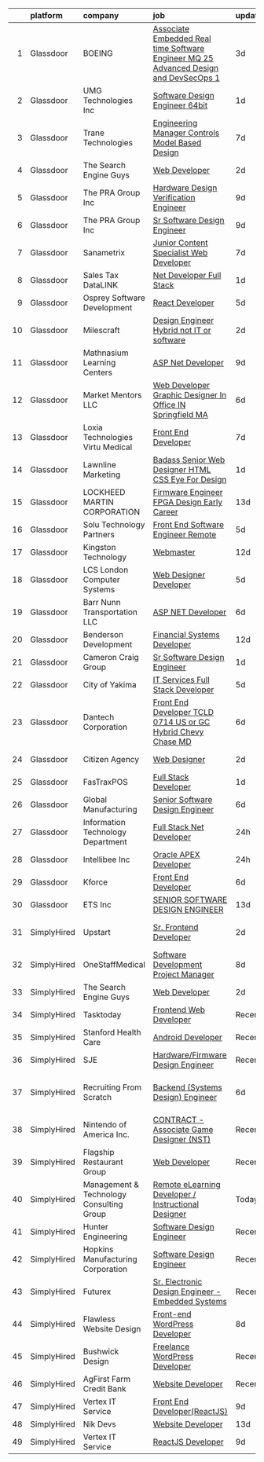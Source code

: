 

|    | platform    | company                                  | job                                                                                                                                                                                                                                                                                                                                                                                                                                                                                                                                                                                                                                                                                                                                                                                                                                                                                                                                                                                                                                                                                                                                                                                                                                                                                                                                                                                                                                                                                                                                                                                                                                      | update_time   | location                        |
|---:|:------------|:-----------------------------------------|:-----------------------------------------------------------------------------------------------------------------------------------------------------------------------------------------------------------------------------------------------------------------------------------------------------------------------------------------------------------------------------------------------------------------------------------------------------------------------------------------------------------------------------------------------------------------------------------------------------------------------------------------------------------------------------------------------------------------------------------------------------------------------------------------------------------------------------------------------------------------------------------------------------------------------------------------------------------------------------------------------------------------------------------------------------------------------------------------------------------------------------------------------------------------------------------------------------------------------------------------------------------------------------------------------------------------------------------------------------------------------------------------------------------------------------------------------------------------------------------------------------------------------------------------------------------------------------------------------------------------------------------------|:--------------|:--------------------------------|
|  1 | Glassdoor   | BOEING                                   | [Associate Embedded Real time Software Engineer   MQ 25 Advanced Design and DevSecOps 1](https://www.glassdoor.com/partner/jobListing.htm?pos=118&ao=1110586&s=58&guid=000001831bf3b56abe5b866ac46e70b4&src=GD_JOB_AD&t=SR&vt=w&cs=1_8dbbfb61&cb=1662621300495&jobListingId=1008117326185&cpc=CCC092465BAD6A93&jrtk=3-0-1gcdv7dcqkuhm801-1gcdv7ddbg2fb800-fdc578d97eeeac48--6NYlbfkN0BddK4H-tsabPiX3BvkwhvbvP4OkLNzlRX6egXJy9Hb11ERhvpR4KXHN3-YJ1CHJCLoDqKwL-_plSs-WRiGT3u1-Dow25QogTzUIPHJOK0ZC3uXg9y5uKFTXL1lruSP7RayDHCF236ENJBokRJR6IMMH9MwMIu9LCmGzOm0fUAIqCZlVoxEHVAdmuF_Q49eThMAV5adg-f42M_FD-uY5y5YFWDRvM_jpb_soKL8tkhw-Lmw7OO1hokmXUmL-PV8fQwTQTrQ0nddonPf5QDIu3NVm4itxEjw5RlSNlBLHhzU53ANHlHFUFMSgdxKEyxE2FI5Y6mAxIoJ9r_lF_83UUyocYjf97TXqoS-w2NdIkQK2Sp6lZbudu994zDigFw5AquNtCu_dJTkSSUXB1xxN7JLgM6G0meyiuSLx-IH3lqc1b0Qnql3Fr52aTK6RJd3jX0%3D)                                                                                                                                                                                                                                                                                                                                                                                                                                                                                                                                                                                                                                                                                                                                                                               | 3d            | Hazelwood, MO                   |
|  2 | Glassdoor   | UMG Technologies  Inc                    | [Software Design Engineer 64bit](https://www.glassdoor.com/partner/jobListing.htm?pos=107&ao=1110586&s=58&guid=000001831bf3b56abe5b866ac46e70b4&src=GD_JOB_AD&t=SR&vt=w&ea=1&cs=1_71ebf466&cb=1662621300493&jobListingId=1008120966652&cpc=3B453408E5782294&jrtk=3-0-1gcdv7dcqkuhm801-1gcdv7ddbg2fb800-a8ed8dc342bcd852--6NYlbfkN0BKgzQyzTF1Q9mOsR1amaS-juVGLjHt5Cdom-gEF9y-xf5pWHmxrPs5fxS73xL1UjhtPkMVaCSboJaUS4Xs7oGzI_MkOW-cLWVRJXHFqvIud654UWMZRaFcBQk7RO9twmF5UZIxEhSLpLLHAiDzXNqUljmb9JpXGT67Pa-dQNHYJG5NawkGsBxF18PNbdDodI7AWnEo5WRvHpkPin5WqCW60esK1AME7ZRhdLuElHMdCjufpZy1uwp1bh_ApPvP4vVmY9PEciF9risKuGbEsg5c3WicJ5xJYYNkh8SXyW1uY7Wuyx4iQroC4EDK5bBgSPyrrrzygsCLtm4vXbq4HnTiOUBip2TT0EiogMLK_Z184U_iwQKqcQ1RAwFk-vMoneyL_GOLng2UO-yNPmnTBviw16qTr1dGWM64bOCbtu_9z2OLQwLjGGk1iI0Nw4jrLHNsPFjWFPmfiuRcFvBQWoTeM3mlfrrO2rcEWI_vxkRVIrkq0Lzrvo9OSo51dOGqWpQ966kzBzuBBw%3D%3D)                                                                                                                                                                                                                                                                                                                                                                                                                                                                                                                                                                                                                                                                                                                                                    | 1d            | Danvers, MA                     |
|  3 | Glassdoor   | Trane Technologies                       | [Engineering Manager  Controls   Model Based Design](https://www.glassdoor.com/partner/jobListing.htm?pos=127&ao=1110586&s=58&guid=000001831bf3b56abe5b866ac46e70b4&src=GD_JOB_AD&t=SR&vt=w&cs=1_15f414a6&cb=1662621300496&jobListingId=1008108549021&cpc=39BF0EDDD7C951CC&jrtk=3-0-1gcdv7dcqkuhm801-1gcdv7ddbg2fb800-fdd05d0902e0affe--6NYlbfkN0Da44vtOp6gikr8DZH0EXuV_TqGL9GOBsYLC_HWBST2HHQE6ZuzaTGDEXu8_Ke6egfMmSv9ec5s-WtKIjt1knLnJZfYMT0RR77BeOh-U0EuUKPQbGLEYQdmVOb2AOxrbC0Ad09CrrjKFq7S6eRwk7VEnhMF-gxwjB0nHr-c0itG7AGBTktJMa8vlm-zuvc6nA4PDhBdBdd_xp0RDl60FYhclOsG7zMVs0hoitwhiv1w9qlLBu-VFhjtMjM0afRtf9hgmP30HWok0yjA1LI4qF0wcJJ6yp0tgxOcSYqqcHI_lP5mAQ5FlPWFT458L71L81oYJCmCBukT405yZuj1cGs_K0hUAPHWBtF0nXoicQD91EFzrG_Q8aHgkxLeUrWpbf03l8P7cvMhC8tlNC1RryQ0H0y1eozZ5Pxd8ofDm_CIThM3NvU6bpC1HdYO7ugeXYxXGkhsR36LRgAn9_FrQ9HRiSTEo4SetHX5oJNWXvtRIwischlvCziSD-0f046XEdtHHfI3ytPTHI_0HcLljNO0m4JXNvmbtzcoAeLEZ3Yc6dB5pVMEHFx-X9pSTHpFdctATpE5ivtuqNU_9_EhywAmrKGxuuGgX6CMG_4ykR7PmXzoj6YDtETMZgIPvSq8B17Oeo5i3MHwQyze7ms3CBTZyJZ06ZUUUKFD4yO9DMb7FUeOZbMkzDEf62ZKHGFCBTHDAIzf-jC2R8WzbdADvyIScKPxbPAYFuFlQvdpf7HY9Az0zmgxrZ-PhRqMw2pex4ADiYJwLAF9qMOG1CNLEtES5DDS2tShJTwJ3kd-nJ2CFPXysfmAPwcFwVDKy77Y6bN6pyLA7bjJ4z0wnQAn5HGqbS7h7LbkotQAm2elBUfat_mAjt2w_1RBfD-3jwCRLxX_0bFNxENNwij91_2oQpe8GmXPQJrA4_fDCGPgiur13Hurjd-dZ2hyzQC58c8PMLegOM-HJadyndXkWqjzMoI-nEYCA6vArD149e940hZb_tQy52fwD-DY2Jq2MIc4x5MnQGJpz_lWBbVwO7rGm-syx6H3z2ePsVL-p7ZniwRBEXPby_bRc5fN0p6FQqF4pdpkQ4YUE1T5ujqh893xYHQ3BxP26OU_32LFsEjAod9kuLBKNugLivuOOol-3D-5tm5zodpbOk_zT4icZFProbn6BGKayMeVobDwBoxjjj9pIM2ER9m2F-8NaVjsTFfJ6iZCZhGoJ2a8pGGQBF67q2P7) | 7d            | Minneapolis, MN                 |
|  4 | Glassdoor   | The Search Engine Guys                   | [Web Developer](https://www.glassdoor.com/partner/jobListing.htm?pos=124&ao=1110586&s=58&guid=000001831bf3b56abe5b866ac46e70b4&src=GD_JOB_AD&t=SR&vt=w&ea=1&cs=1_0f2f88aa&cb=1662621300495&jobListingId=1008117991627&cpc=47CFDC01B3F81FAC&jrtk=3-0-1gcdv7dcqkuhm801-1gcdv7ddbg2fb800-738c466dc88df23a--6NYlbfkN0DIY0_aYgAtcRrWO5VxuEXYUkUcGpvfG4ukXoKsg_Qm1uFHnQcK-Y2pIDRbgJ3JNXbrrAbfC0jUNkHCYs1bx2Iyt8fr-wex-7YZRsZKJqvnLABrErqatoNmMgWHKWNi8GF9C3HvBsXsVjwLAoyPb_d5hWCayhGrZ7rMb7d-cgQMNHQEigudtMRUChkxBj1Xzkgk3dKV3rheGcYDw4AgJLUfYrLEVuAG8qM-AMICefd0JSfuNrb-4NlyY5R-G3T59j5-ZcS9fwMxBVjzIRjxp-c8_H8ynqGjACbPZJUNJcAIR8f3kF7BHwctHXjloxR0hXvvyWlEM-05pu9JDpnAKvcqon_oq7csucciEZGMJk5szbHYU3yTT8JVzbUItaeJWqWq3z7YtXa0c-7M3FdFErhkoVrNpyiDkY-mLiBeZ7U-gJj8-2QuLtV7BuydDabGP0UqteCw09PHOvRuuL0mDx5ntt1T3LTDcpovD5fRuoYUCy-wn0XK989jvd5XItqoCKE%3D)                                                                                                                                                                                                                                                                                                                                                                                                                                                                                                                                                                                                                                                                                                                                                                                   | 2d            | Remote                          |
|  5 | Glassdoor   | The PRA Group  Inc                       | [Hardware Design Verification Engineer](https://www.glassdoor.com/partner/jobListing.htm?pos=115&ao=1110586&s=58&guid=000001831bf3b56abe5b866ac46e70b4&src=GD_JOB_AD&t=SR&vt=w&ea=1&cs=1_9baaf0dd&cb=1662621300494&jobListingId=1008100904015&cpc=3E2BFC0D8D8346C2&jrtk=3-0-1gcdv7dcqkuhm801-1gcdv7ddbg2fb800-8b176f5db915cdf3--6NYlbfkN0BK9GXDcakwdiqmeo8o-2GvkYnmPkq7xevAHdeF_847qpKPL2SRITVHQHTcxmIx5YkvgyJsBrtmTvu9iRXpfqhyAenhqH2UhllhrUzti-LAYvij4_6zfLf_lUx7fZaSvEjjAXo9NeA73DNuaj8w0nMH-EHmqLj_N54gWVN9OwOua1ZDtv0MDvjliMFSfmzEQvpcdne6TXiyWc-0Oa0YhmDxuSoAWrf1DcBz7DMDblbP_pIMAXobZyKdXZtQJSUsoST2yU4Q9BjEE7Rn5nU8XOgvAjhxEDyml2km2AiUMslmc6C7GO3MfbIxO77iaDCb6WUo8BVmKY_ZKYsNbSe-HilHwep3--CQfHHQqL3u5688TsShe97kVsl6WlOqetDdbYUpVn1bTcMZGqP1bT5-t0V8KE-kxGkCVOdNXS6E3sLCxnU4WEw85ultyxE4FyEPfTFOnL1l-jf7aeANrw6lHZhwQWyL1JKuCs-ucR_-0DgMdh_wP2c_h5VO)                                                                                                                                                                                                                                                                                                                                                                                                                                                                                                                                                                                                                                                                                                                                                                         | 9d            | Santa Clara, CA                 |
|  6 | Glassdoor   | The PRA Group  Inc                       | [Sr  Software Design Engineer](https://www.glassdoor.com/partner/jobListing.htm?pos=125&ao=1110586&s=58&guid=000001831bf3b56abe5b866ac46e70b4&src=GD_JOB_AD&t=SR&vt=w&ea=1&cs=1_1cd02e25&cb=1662621300496&jobListingId=1008100904038&cpc=7CEE4C1C86B9E1E4&jrtk=3-0-1gcdv7dcqkuhm801-1gcdv7ddbg2fb800-5c1424d15445348f--6NYlbfkN0BK9GXDcakwdiqmeo8o-2GvkYnmPkq7xevAHdeF_847qpKPL2SRITVHs_nnIZE9C4C1lFPDEZHiEcX60sWsoEuHHWb7_WGDO3SMbELyh99wXn9XCdOpu-nuQoEo4YjU_Gtl6aHqGw-HeR6EF8V3_fnFjgM7gar-qSViI9Mz_zziDP5EuSaUuj2tprGcQ-ERbfkniLkIlD4dROZ9Gh2ARL26wJsGsayhimKMhbBCwtcmdhDVaDWG6pKsyCS85vX6Xm278wYyTjOdpthNVwzv9l0_EoO_C6I9Y1PbHRalspQk0GyGGtYFsEzTx4qbL7iiB3KGDwDeOOzfGtayxOYjDPg9MEev-0R4rWCetsy_wZS0wQnU9Pp6Zj0PILCUvrNVs0zLYmAVuAjVGhj29RdnzTjo44DVrpdraE7HZgmAImRmIMxPEPzWg7RFgUFGYdizsgDG3Sz_RR9xnPqo1pFwYLG4As4eXH7wPx3sBUjrAxOSRT-XSZ3XentC)                                                                                                                                                                                                                                                                                                                                                                                                                                                                                                                                                                                                                                                                                                                                                                                  | 9d            | Novi, MI                        |
|  7 | Glassdoor   | Sanametrix                               | [Junior Content Specialist Web Developer](https://www.glassdoor.com/partner/jobListing.htm?pos=120&ao=1110586&s=58&guid=000001831bf3b56abe5b866ac46e70b4&src=GD_JOB_AD&t=SR&vt=w&ea=1&cs=1_1aa9c4b2&cb=1662621300495&jobListingId=1008107815764&cpc=1CBFC3E34E2A31FF&jrtk=3-0-1gcdv7dcqkuhm801-1gcdv7ddbg2fb800-b245c521c04dd0c2--6NYlbfkN0CyQKdz8_lqdlgY-c-amsQST66Z8QjChsyYA8vzcGklWI54h1yaGRml5nZ8zCgFfjKK9ZLdt4yoVKrNz6IE8WYqPgnbtAenCgXBCuUJyRj9v1G_X1xDpaq7D6TVuE3LE96DJszuenHbsextHgw9-_0LokNeJq8xNTHga_useAxykmPnHKlxTeGpxpVL3bGTZHJPw-HOQgingNH_14XjegdU77zzUJImrHBVpQgJG3p3mxHc9qwmWo5X7o2X3WxNm943R_dMvoDrkR6TfHbp1P_GtnzdkOGHk7dWmVj0PwzEq7-yXFdpeMWhck40JImschuWR9x3JDLxAVN2DyKjvGMd8PGTc2lJl4q0WLNdTQfAX0y5gnbcTQrHEM-G3haBRxHIgo1ZHfP800W1Oo_ZCAoqKVOhX4OL2EZNskhA7Dek_pHdzE0tc1axVuT5QSnmz81R25w_d8G8oMYs5uS9zYnfp686cS1lZccKKCkZ71tqW8RUqwuvLvfP4myvM6-z_mbUDAY4aRQmh2hUT-xuXTZ5rCnPESGdLI8%3D)                                                                                                                                                                                                                                                                                                                                                                                                                                                                                                                                                                                                                                                                                                                         | 7d            | Remote                          |
|  8 | Glassdoor   | Sales Tax DataLINK                       | [Net Developer   Full Stack](https://www.glassdoor.com/partner/jobListing.htm?pos=112&ao=1110586&s=58&guid=000001831bf3b56abe5b866ac46e70b4&src=GD_JOB_AD&t=SR&vt=w&ea=1&cs=1_74544d0a&cb=1662621300494&jobListingId=1008120751785&cpc=0F120DD93C91FC85&jrtk=3-0-1gcdv7dcqkuhm801-1gcdv7ddbg2fb800-f6fb0d7549386a78--6NYlbfkN0D788tVLZnHYB2JKTLmCXo4PydfvtZKcdbYx6lxKaz3ItHoPq3a-80QsNIYVUrynlxv1neh7WqWfaIvsMNLgJwwTlkmv0uwuW4CvdhgZ3pW4iuVvi92rFQZtb03YJWWLaGAudknjKdVf8z918rT5Va3QJWsVnkSCWOEjUYDz2avO4gC5lWcVXr2E9-97_OnvBk3P1qft17Y1m4gF-G3gr5_lUW57-VOp63JwJZbAyuIxszcIDUieSa8jVa3QwbVvROZfeafdh3-6jtCwe5hVKZK6khW14Nau-n_zPhhDkojYnYQ58PlgUB0CmfUdLIxHeV6gZ1-tsSgv85JZFXo51YQap7ZjZB-57s3MVuWwW0c625DdNgRl2zk1sw-6r4M5B94rYIJVe_cmXcV7WVZXuMJPOI-ylSJbaudpVPmyWhVSuu0fH01GReBkN9TzdLKZ6ReHppZb_P3ejIZKweeh4IbhAtJ1FfinPyXaEUifXPi5iqgWPOfltZcPFJh_9XNXmjxDEgcejSQfg%3D%3D)                                                                                                                                                                                                                                                                                                                                                                                                                                                                                                                                                                                                                                                                                                                                                        | 1d            | Bentonville, AR                 |
|  9 | Glassdoor   | Osprey Software Development              | [React Developer](https://www.glassdoor.com/partner/jobListing.htm?pos=114&ao=1110586&s=58&guid=000001831bf3b56abe5b866ac46e70b4&src=GD_JOB_AD&t=SR&vt=w&ea=1&cs=1_d304567b&cb=1662621300494&jobListingId=1008113987847&cpc=87034903B3AB482B&jrtk=3-0-1gcdv7dcqkuhm801-1gcdv7ddbg2fb800-3de0893796710b61--6NYlbfkN0A4ozdFxTnglSwjbUy0L1QJRbd3FSP9jCRwqNuyjBc7i2HBcOPywu9dv8lUjU2D2uQ9AUk-gVkFJ1LmcONLsVZNXfdKb36w_NaBO00R8jC0MjgFfarYQ05hs61Gpt3MCIP6BV94lrEHhH-pPAJNi6sBoE2nkoUVusBXR4r30c4CnQRpwAYBlDpdkPmYicX07OgZN8NL3KoZpqRDcCK7cVBIY-UmLurQyHDYtn-yU4aqWLiPC0CigtuIuoM39T7WVt9RU-MT2XnGxlQ9cSZ4ivKnphXZ4frITtdCDgTgrY7P97anZCM0WsJijBVRX6gYqyB7pvse4AXbIIIAmtMkoimuRipp4EOwPSXZ080Qzy9d02vGVj1WBmk4iywWkCTCNqA5vVu_Prma0wTu3H_56xGVMleoE9H_m8ko2B6mVjulUTJb1Q8n-cGhmTb_Nklqj22l9WLs1OQYQHFiyr1xzBo-e8Esuyng4j3wPaPAAG-ObNK72cP2cmvZnDosztxzI8Tg4lvRlsDtXA%3D%3D)                                                                                                                                                                                                                                                                                                                                                                                                                                                                                                                                                                                                                                                                                                                                                                   | 5d            | Waltham, MA                     |
| 10 | Glassdoor   | Milescraft                               | [Design Engineer  Hybrid  not IT or software ](https://www.glassdoor.com/partner/jobListing.htm?pos=108&ao=1110586&s=58&guid=000001831bf3b56abe5b866ac46e70b4&src=GD_JOB_AD&t=SR&vt=w&ea=1&cs=1_356431a8&cb=1662621300493&jobListingId=1008119107618&cpc=3048954C0A0E4D25&jrtk=3-0-1gcdv7dcqkuhm801-1gcdv7ddbg2fb800-1d7778ef150121a8--6NYlbfkN0DAJliiOO7W3nVH29MSd7aJbX1pmG_Je10aOuOGImloAzep_EumqJudNWeeGsC-NLi-h-5TmbdXs1w4yGLYxM2o3XFtAvcMyfEqqSVHS3fS20uqD5hsV3vD-Gu5ieo-etERZ1GtOAhlQnB1VT6bzrLXhesqw1VUqW_4mrMwJO00apy7ZSPbhsnFplTB4Us8hEh4JOJCVD9o_l3hfIO-_KAp8Jp_WKoRBSyZMhInjcAXC4O4MJzlag9zzbD-HWiZSC-UvJke200TL86sszJZ1UaWf9RydqyfSxYrPCxai8LgR5Upx67SHIcM9TU8rdfsSq5Kwidq9Wz0mIHJgFJiFl4P1xsusaAUvBuq7etkD5O4OPCvBQE5MFmBfKBcl-JjUWnlyDYHMe-r0iriAWF_JW-UDF-KhH-2rPl2ToiJf2R9PNHNXv-Fd6x2-l1sqhk431aeVVZe7Z07aDF3i1QToJeO_Krb0QUKt4Dt2WvgBt5JXmmjKONAWOUtjKKY6KVzTxeDznSs69ktHg%3D%3D)                                                                                                                                                                                                                                                                                                                                                                                                                                                                                                                                                                                                                                                                                                                                      | 2d            | Elgin, IL                       |
| 11 | Glassdoor   | Mathnasium Learning Centers              | [ASP Net Developer](https://www.glassdoor.com/partner/jobListing.htm?pos=104&ao=1110586&s=58&guid=000001831bf3b56abe5b866ac46e70b4&src=GD_JOB_AD&t=SR&vt=w&ea=1&cs=1_11c83989&cb=1662621300491&jobListingId=1008101820188&cpc=61559BE6E921F6BF&jrtk=3-0-1gcdv7dcqkuhm801-1gcdv7ddbg2fb800-e942a654df4dabbc--6NYlbfkN0BPvhgHtI0uoBVUccds8hxRqEF-XqZbPZC5uwfYkU5cx9z2L9Aag6Tg5MRMJVIOF56jey2x-dNfpUi8dkD7m2WI-8hJVh_ZCwdoToYx5JUA8meAwIrj3ahoZq7_N7ZgFT3IQ64rLZ8OM8mh_j0OhFJVwImdT7L0YTpFX8LmCg1dS5xwtsAj2_tV06QFWdSToIlMEMRpvj04tN4NZ3zmSjKkpOjLBpAguH0uU7jBJncJ1m3NuBw2atIWTE_Ai5kJDTfFNHGkXx-TVeN5BC5SoSN3HVghaARjW0ZPwMPGpagAVZe_ffPI4cY43a2Lqeqs_qua3Dhm4UfJdpg2C5YsnN2yohx7mRzrSOGm0uyTdHvtq5F9Ab0hYbyOkDSEdyXnoZhU9LvofxN5WJNRZcH-9bNlJ3CY7NsuxkKGiY7oVXrtdToJaICPcLZHTPuDnkSHQZ0Q0lsQubZQIFzAC0cp0TLr1mpqD2BOLKvv8vEVjxmjlbOPfMQfcg75zCXCCSreDOg%3D)                                                                                                                                                                                                                                                                                                                                                                                                                                                                                                                                                                                                                                                                                                                                                                               | 9d            | Los Angeles, CA                 |
| 12 | Glassdoor   | Market Mentors  LLC                      | [Web Developer   Graphic Designer  In Office IN Springfield  MA ](https://www.glassdoor.com/partner/jobListing.htm?pos=101&ao=1110586&s=58&guid=000001831bf3b56abe5b866ac46e70b4&src=GD_JOB_AD&t=SR&vt=w&ea=1&cs=1_95ad0905&cb=1662621300491&jobListingId=1008111288282&cpc=84D662ECCDB29D80&jrtk=3-0-1gcdv7dcqkuhm801-1gcdv7ddbg2fb800-a69e8f9edaa7370c--6NYlbfkN0DrgQq5ECBajiuqohNCSf6c7_2Cek-sBUhiO2bmmkiCIcpzLyXLzEAo_itrRzeSh_cWpy7BT4bN57ryTfdnWo0gWGaocdBLo3L4E08-ygdD9TDyaXhHptLZmoAT3Vg8wSELq80bb9aRGRnwRMKNLwkwVsvZnKz3KHQP4Mix_zEqQZUuuLUoMaIf60fEZYRLl5Fnd9CGVsGlZCWSgG5wY_iMh5WA365xMmXojLvjIN64wka_Q0AijrOrI5KOa5L6NhUu5KknAiuqpPv-JkJFaQnPe5RpP6a-3TmrYSMOhh9fzcDh1Nc-_xNEpM8R1YL-_Dsl-erOgP-mbN_xtigCaZund7WH_Hf4EOaB974qQ_e291HqW_hw11Uhq3IbwmhRYo1S3r20RSZuLDdonk6q8_StSG81WhMzAWKCgV-gfZPjWmkY2EDOal2hmAaKN2Lhv-Yfsb7bTy4hqqGNP-nCSZ4SIJ-lsvaxsRA-H1TBJ5aIrKFIUGgYdhHDtsWcsIKqaQ7CE5YnuSvXFtPbqHL7PcHU)                                                                                                                                                                                                                                                                                                                                                                                                                                                                                                                                                                                                                                                                                                               | 6d            | Hartford, CT                    |
| 13 | Glassdoor   | Loxia Technologies    Virtu Medical      | [Front End Developer](https://www.glassdoor.com/partner/jobListing.htm?pos=119&ao=1110586&s=58&guid=000001831bf3b56abe5b866ac46e70b4&src=GD_JOB_AD&t=SR&vt=w&ea=1&cs=1_e953b507&cb=1662621300495&jobListingId=1008105953811&cpc=9C938E8DE9AD6C02&jrtk=3-0-1gcdv7dcqkuhm801-1gcdv7ddbg2fb800-983de522a610ee3e--6NYlbfkN0AuAjYKnBHsdkcMxrD7ZJITXxV72vImVt5xOyKRJQecNA8AfK1fwiaV-4-CXTXtdfQKUlh-r5hJjaGj-dYsy5tFmwpPBEonSed8zEDkh-b83J1cauBUmZbKV6Hb55rjqPHvBYEEndSKl83boFkPJNLOxS2E2PUPbNbgDeY41YL4Ie19XCwwQEuLJXD-EZ1X4QrvUJIJkHERJDsqyB7XSounu5qwGS0EZ9-sVe05R9MDIbt7VlMjpSgyH1CY68-LZ7y7sjAQzUBvyvoPgCVR2w_1uVKbZptxuRvQqN2bybVvk5RyAQ0gVvz3HM9prArpfiX2RGLvLVXNaSwEVsE3c82rjY1sjSn6odMgl9vJJdXahpVwdwQQM2sSKZzOOFsDVCm4LzLxAs4d0hBGJ7H6uA3mwmuAHTrqiqL9jjL9kM5op1Twjk9KlgbhelbnuORGwt703wURpCp5mHI5hs5CgvFAYMBrR6L_ZbV8nghqq5eKYNLQeW-JzpJfshX1OOMksj0%3D)                                                                                                                                                                                                                                                                                                                                                                                                                                                                                                                                                                                                                                                                                                                                                                             | 7d            | Miramar, FL                     |
| 14 | Glassdoor   | Lawnline Marketing                       | [Badass Senior Web Designer   HTML  CSS    Eye For Design](https://www.glassdoor.com/partner/jobListing.htm?pos=122&ao=1110586&s=58&guid=000001831bf3b56abe5b866ac46e70b4&src=GD_JOB_AD&t=SR&vt=w&ea=1&cs=1_afdee651&cb=1662621300495&jobListingId=1008120882675&cpc=5075878B7C32FFAE&jrtk=3-0-1gcdv7dcqkuhm801-1gcdv7ddbg2fb800-799d3b6200d2ca0f--6NYlbfkN0CSgGTbSPgM0xpgWRkp5SRTexU57Zk_6_bZ18eqb9d2QMNixyVwwV4KRgTmDlEdWYROdGtgbEQb-8Pp6gz2lZmPmMAn0Eom_K180qwYKG-HjvPXetn6GdzIsbOYxjIjPc-xMeaRUTisCAvWWTTINzVJJhpzwIIMRxRDzi18rR0lRruj0YyZxufEfF9YWIB5Sl3LZoay4EdWVpdwGXj5WCawz0c9mr_Vjs7eQP1I6BO1w66yE1Iiedsk94luIZ3HrGxRo0QZLN99z0PiwM02W5vPF-3uzOSq4tQ5cBGSx7q9GwqSbXMt-8H6Lx_2WC-vQZpnutMcBoO0VsbcnXYVrVWqTbqWuQCPwiWrwTIonzOVP3aw7pSL9Hmt4XnBgJlp0HMRomwxk4PUg_gdQk_4KExHtUClMyg7u4GQBRQapETvJkDE-HfzTA53m1-RjhRDuboLgR8MUtNg66HvFXqLWSblL6uttDhx2bJyW1_ryanViusFWR2UghqqcqtHttaSy6pZy_znaVPyrA%3D%3D)                                                                                                                                                                                                                                                                                                                                                                                                                                                                                                                                                                                                                                                                                                                          | 1d            | Tampa, FL                       |
| 15 | Glassdoor   | LOCKHEED MARTIN CORPORATION              | [Firmware Engineer  FPGA Design    Early Career](https://www.glassdoor.com/partner/jobListing.htm?pos=110&ao=1110586&s=58&guid=000001831bf3b56abe5b866ac46e70b4&src=GD_JOB_AD&t=SR&vt=w&cs=1_dcc125f6&cb=1662621300493&jobListingId=1008095349650&cpc=4599430C66E07990&jrtk=3-0-1gcdv7dcqkuhm801-1gcdv7ddbg2fb800-e0222d840289af48--6NYlbfkN0BuMqUtaNIakuoGTB-u7I0EvtcrTK1_bHO6_bsORPCvsL7zkQUfIzpY4doIgp_GoHq-930SHwDsiloaWIkCMcsRMyLl4ih_8EzEVEpgwz3SWuBWOxpqquqtdw44C7xddjH_7CQR-hi5BChpMKcpSgqT1X4mDMc8w95wLXCBkwT-n_zxCA6YCUKAyGvtb_TN-KAtCxKwAZ3NnbtdZ0-eZ9tft-qGzkt7lQ-9qpYX8_DAlGyXpbPFs1ZFKJR4i4l2dKrMECGCUQ0LeGY6TiMz3J5TNb_Nnop936l8dMGHCgecTzcKack7rbcdwAv8GFUYKPcT9ky54iHAdH7quRZs97NhYnezB7sjdAP9YGHjjaizHgxzkzlaUJq_kTfopQuFfqFbMOvjsffQeeCaE2irPjwpHfqO0yzculv1Ovp27J12FR-HW-j6lnlZAfBlZ-jdpmiPglqDy7KqgXrZHAddrk4VAdZl7RlLlKddJ7pnhMw03p6eZ-cc2bVQP63CMjIQhPGN5ZN5L-Cx3WCKcHpfMRmQXgrSthbU702Jn_VkeFIgDHObILtVmCBeER73Z8SXHejf27RJ_0PQQ3LoI9Ufy23Z9UH00j_kX5GAYg2RDdBw1c-Jf0tYa8S-xp7AzL_SSi8t8QfQdF7_vmMwZpwJCFSS)                                                                                                                                                                                                                                                                                                                                                                                                                                                                                                                                                                                                     | 13d           | Liverpool, NY                   |
| 16 | Glassdoor   | Solu Technology Partners                 | [Front End Software Engineer  Remote ](https://www.glassdoor.com/partner/jobListing.htm?pos=130&ao=1110586&s=58&guid=000001831bf3b56abe5b866ac46e70b4&src=GD_JOB_AD&t=SR&vt=w&ea=1&cs=1_637f44dd&cb=1662621300496&jobListingId=1008114121739&cpc=03F67E1B243A1AE3&jrtk=3-0-1gcdv7dcqkuhm801-1gcdv7ddbg2fb800-625412b61365ca04--6NYlbfkN0BF44N46mYh9C644D-0F1HW5hklSuSLnbSsfBa1e0VGNHmtU3Z5yuy0P5jjtP3CDnZYrwvkE1T6Bfr-kWnFjmksFWQUwIb_CNsGa57mV3uvRY2J26Uh8yRICvRf1VxvuD4HvHiuzwUYACIluLSpQcBlI4i72yxCXFS7SdqVITvSVuiIgqMhA7HLSZZDnOVVjQr4cMLNALZysgS4TvplqnD64MUbf2k4JqM7IuyBSk6oY9v86ouaI7sCHT-ujWfyn1HDTROSeJmD0xXy9hkHgSwANe5nG4VQEdRXFhGixSHqcRHCU8EYPCaHTkhgIvfsbGaFM94J0PwnL9YdaeDzqpcR9hb8rY5z-d_G_GdtDRsdcLmXLA6ErgqhE5vaomtokVHMyB2gCg3S3yK6H9ahnm01ukXhrqLAxW9TQrhIuaB_IQmBv7b1ZElzhVIe4xYENU6YPR0YmbgU1uToWeEYWJV02t5QuYovBjBE-GeVpsyVIedjW7eLL6y5yJx9tuQoOFrUCLrtk0jRZFJsCEvDrjE3)                                                                                                                                                                                                                                                                                                                                                                                                                                                                                                                                                                                                                                                                                                                                          | 5d            | Rochester, NY                   |
| 17 | Glassdoor   | Kingston Technology                      | [Webmaster](https://www.glassdoor.com/partner/jobListing.htm?pos=109&ao=1110586&s=58&guid=000001831bf3b56abe5b866ac46e70b4&src=GD_JOB_AD&t=SR&vt=w&ea=1&cs=1_76eb28fb&cb=1662621300493&jobListingId=1008097527533&cpc=32919853CE787A65&jrtk=3-0-1gcdv7dcqkuhm801-1gcdv7ddbg2fb800-bf6e503ee9cfb531--6NYlbfkN0A2AsW7GPHdzcbpw15afmiLvLK8ZuD2U2xev3BqHx3O4qtYpe4WRGhjJ1ywUcoffUMAgretS5PU7e_d1sINinO_Xt_vs3lRlCQxFsHnwvkZe7FjkIvrBe-0wlYGFdKTdqbmH2CkX3FOG3MFVel12uUKhbimotr1aW6amtKjE5lnaCUP3KUQ4xK2vyBTPTlK_6i5CDMgJI14TsY7IJ9KCvzJ_5Le_weJq3eiWa2_eYnItpMIuXswtimQSw0U3xVXL41b6I1QOvGfo74NmFER2IQlRImxDTlnyKQK_RAhJXJaSAO1VM8pWg-QJL33hjIwzjBCs9VgIDbqBXvALC2PgcZkBnBU2O6DgBX1lj0yHyH0EbKJTgsVrHmxlOZuSGoB0a848o4LEXg1U_91EneEkN8CEv5WAicdMUtyWbikL08c12NYJcM9PFKxZ4stU1sVzinCkug_1SC2v7RVcH0YOJDktI8NUxs6IjwVevGwBGrG1aJ7dh-ZmEiQ)                                                                                                                                                                                                                                                                                                                                                                                                                                                                                                                                                                                                                                                                                                                                                                                                     | 12d           | Fountain Valley, CA             |
| 18 | Glassdoor   | LCS   London Computer Systems            | [Web Designer Developer](https://www.glassdoor.com/partner/jobListing.htm?pos=129&ao=1110586&s=58&guid=000001831bf3b56abe5b866ac46e70b4&src=GD_JOB_AD&t=SR&vt=w&ea=1&cs=1_91058705&cb=1662621300496&jobListingId=1008115098853&cpc=AF02A54CD0F60729&jrtk=3-0-1gcdv7dcqkuhm801-1gcdv7ddbg2fb800-eb559503626e437e--6NYlbfkN0CckLY1Y7Nzm7RAXoTq-bvgsovIKUj47znE7HlWw5vlrDWT7l6GaPFsZiavTqzdiZefilkq0eK7ooO2UmyEjA3ruDPHRYqPAqZHvh3uHCCVFes1hX1BlSNoTOeDBO0sulnga_OCt1XMUtjx7hcPflgmxo19x375lNV3DrNMeUXqm1UbMfPfxuQ2Dw5dPd9YlI3DLiBdETwfV1huwKTc2Ul8NpP3OSEvaLDt1e3Ge-xzO26BF54PmiYngJTmGvJIjCrZrScRiqNISv5HqdsNjtDO5CWeeqrHmWKO_QUJyZKlMB6lhWVcvYfnruIb2QSVv0z8jdDBUL__Y_H8Ep5NVE-kuDZhVCmcjA-0QGW9syMWOTxalSpxunOpSLNixuyoYs7g5hwehLL1AOjV1P0T0ftfO2MqmngJWT4UdC8nZRJBlRojvKKq93J7bgkSBH48Aevjm63qX3XA2srVJMOEtkgZZKWDLVMaGHfr2c0dNyYq8SJArSJgjhFNRh7yVsIb5YQBP36l2_uYBcsFi0QvnUwGjMuQWKij5gX7q5Clm-hG8hJtOciKs8Zne852r0X4NzLkmUBreTW6e25unHsVk3rOlTLc8Lxzln6PS0GNPd30gJbZbdyyyA7HnG_y5KK9yc8KcyXNlcnpkLEIBMWACidpfbt7S1jqoPdun8YVAQjDSnvIRRSBbxm7eiLcLZaZoF5HRYjScBr1DISYxG--be91CP2QkgsKdwk7mOOxaM9Im9YEaN9IyqT9qvLkJDTwvMI%3D)                                                                                                                                                                                                                                                                                                                                                                                                                                                                                                          | 5d            | Cincinnati, OH                  |
| 19 | Glassdoor   | Barr Nunn Transportation LLC             | [ASP NET Developer](https://www.glassdoor.com/partner/jobListing.htm?pos=123&ao=1110586&s=58&guid=000001831bf3b56abe5b866ac46e70b4&src=GD_JOB_AD&t=SR&vt=w&ea=1&cs=1_85cc43c4&cb=1662621300495&jobListingId=1008111683680&cpc=8B69257BFB62E45C&jrtk=3-0-1gcdv7dcqkuhm801-1gcdv7ddbg2fb800-4d4fc284830456ec--6NYlbfkN0CHGbJ7xvW0CMwdhPDsQStUYS7wDMXbiqCoRMqunsWXjFlA_b16lGT9PXS06l3pywEHx7yPhS5RzPg3rEg6wf9mKs1XK2NnnYu_Sk8hI53i4ntW6BVYUTxfJ7glCt1ze-X7NRE_-C4yAQEQDsuK8MQ3OfCPmAeuCfKjwBIh1fQY2JSVn5rQn7kwECjnzlbdNv75QBqotCtI1v7zqmIeULaNjXygW6y8EA8pZF5Nb-_MjvES-ZPddH7GJfGZQ_AwsqnVHNLRv65xOyHjObg-m7fNvRQO_fcsUaZt4q_8H87CTGXuwqdqdfFxGWWE0gmWdNzzmFfpgV761NIL8FqWtTUb5Vpq5RZx9bjQh7NNQI8Jb8GrTKABO57j-4NphX3_qaZiH568WmA2TtPPHisINB_35VnSYZXkEy4l9Q-JV5Y2OvQYLzxcLA-Kw1fkD1M4u984baDkrmolLn247yKtP7aUOUDna3-pY31GfvLh9OOZs_lb-bskaA4fPUBVmgrRcWw%3D)                                                                                                                                                                                                                                                                                                                                                                                                                                                                                                                                                                                                                                                                                                                                                                               | 6d            | Granger, IA                     |
| 20 | Glassdoor   | Benderson Development                    | [Financial Systems Developer](https://www.glassdoor.com/partner/jobListing.htm?pos=102&ao=1110586&s=58&guid=000001831bf3b56abe5b866ac46e70b4&src=GD_JOB_AD&t=SR&vt=w&ea=1&cs=1_0cacfa68&cb=1662621300491&jobListingId=1008096851021&cpc=58D83D412A201EEE&jrtk=3-0-1gcdv7dcqkuhm801-1gcdv7ddbg2fb800-44804e6e9a2f0aff--6NYlbfkN0AtlW_omU2Xx3W-19HQ_drmTKCWebiHnmA5lS5PDL5G8Sf-C-2-8DpBg24MCw4Mhh2DRErn34ZYPQYacgYraM1mAWTlVu7tAjak8NOUUbxgbJe_yvGkDnksrO7M1aznNd_Nv-qCq9L0D3XdTQuOYMC2OqgK-mzI7SJQpy5z_MQj8OzucpV6sCuYAllu0Nyfo-hcrH5k2GH0GJKsOp3PzvnE3NBL2zSeuI3TKE41h8abTawD8V9nsjP9KumIKBytOcU8OtVfXZGRRkHfdhFnZ8mFyzRPDuQdqZ47Q9b8TwGXUxCeFjWzGuvJvaskrKY54C7jKbRy5pmhUaF8sURZKmBHRnvKG8El_DNRX2HrPsEOKNPg7ICC1muw05SCwWYqZocm0mzIerY10kv59ajjZC6MhScVwJesp7LfKqXtyC5Lh2SaxWy1zUosFfJ5qJhGd_aeb-A1Rxu5u4ThYYYtpAxO12ocGzQL9t3dE3JjVSRzuILNjVWtBA3m-oSqg73Oa0gOA2pdI5dTrpztU9HdVXb3)                                                                                                                                                                                                                                                                                                                                                                                                                                                                                                                                                                                                                                                                                                                                                   | 12d           | Buffalo, NY                     |
| 21 | Glassdoor   | Cameron Craig Group                      | [Sr  Software Design Engineer](https://www.glassdoor.com/partner/jobListing.htm?pos=113&ao=1110586&s=58&guid=000001831bf3b56abe5b866ac46e70b4&src=GD_JOB_AD&t=SR&vt=w&ea=1&cs=1_3ddaea84&cb=1662621300494&jobListingId=1008120777566&cpc=D3F7CB07E435E2D0&jrtk=3-0-1gcdv7dcqkuhm801-1gcdv7ddbg2fb800-c2dcf3fc00b3428d--6NYlbfkN0D31mAWqjwMh7zZ7oBzwoBGl_n69rjSQwHlzZ3dzHInTFkiJ4hOn8BC5EWY1FVW-rr_ZOnTB3-GRrH9CQAwW_PTOLE5qk918c0vXUzmpjT_6noT73nar_-whFKK0IeG-YTjroT0_pM8Dm6szZxk9lqyejpDQHNjNSBD4YrmWbLlTIi2ESE_Es1VtDasOn1O84LEvs1j7HhMhNExJbtgnrsvLnew7c8_-cjjd97xpvWVRAcAor8IivHG-XinljSuM_W-cdwmh76e5qIpuTy-immdg1eISzMOBg3ym4mKc43VpbwQ1ANHAMBPHnSWDzIRBg1zw882dZQ07AfNdSTohafO1B2hjbx1f7JAC63QMtyptPk9FA42TyENfORQR9S9POgsrOGH7x4QYGyg0WECcraeCxNLL_aAr0ouEWre90Z5FMNToS_kH-wMStQdjuxOxBzXWdXDRkd6WW9xeYdm_qlyi2Bv2E1vfdCpn4JlpkysK4ZyHqT8VxwkHWJjtMlzI3RZsc9HaAV-BO0mD--wR5livZs2As_Zn14Flpp4umHlsPM3kCU1waJpDjS68psXncF2Q4sUGi2qt2B88AkLaHaI)                                                                                                                                                                                                                                                                                                                                                                                                                                                                                                                                                                                                                                                                                  | 1d            | Novi, MI                        |
| 22 | Glassdoor   | City of Yakima                           | [IT Services Full Stack Developer](https://www.glassdoor.com/partner/jobListing.htm?pos=106&ao=1110586&s=58&guid=000001831bf3b56abe5b866ac46e70b4&src=GD_JOB_AD&t=SR&vt=w&cs=1_298e9821&cb=1662621300492&jobListingId=1008114560120&cpc=D3F7CB07E435E2D0&jrtk=3-0-1gcdv7dcqkuhm801-1gcdv7ddbg2fb800-484cd9abe7b59265--6NYlbfkN0AC6SQMfAkHCondRquBNcE2ntt1snCy3fyoZRReqai0OVlBkuArEy9iOGZo_Uh24L-QaySKxr6YdqpCIYdO6CcPjylF_ehX9TselzVeD6b4JxqS6wbE1od-VzKYePh6nZJfmIJR1xGNviihSJK66XnDHdZLjzAKQoJKdKX86yxvY5or4RcHO69dhYVv81T65dv4DwKRapyNTzc62WDu7rUVOeZzoD7t04_8p5r13D0_ho1doFkvSUepv9G9J7gj0YqrAByE9rECAAnzlw794kT8w3lhqiKsA7cyTxfJrZB_urvBlZMq37eKm9EB1VrmcBSakotYikmMnBlsxA-uafRiv4ttbZmk4FJyZ_v2VJZbo9n9d2HqxhM-sQ2wB4LKCnnoA71GP70_W_XvtQiEv1ymeitlMVAFoXeOtKuOX0c3XcvkiJ2vrCrD7MjZl7O-uEFzKQq38GWAN_r_yXlnvdxNq2W3tBEIVokMg8a8CInY9sli8O7zBI4_YvId0M3VACxiieoHIHbrBcAR6vKTuFWCnxKOu_z6FkSibWo7Q5H_Xg8NK1kCaOgbsMid4UEVuQQeX9Fbq0vH3NGSUDj6DYZcD3fPwPPZQUPyjOiQFocomRvas3be42BxAGdw3YEDJ-ju5n5Av3s4gHR8jguYAewDRqMBQLTkCgjnfgUUfrqPkzR4wEyzTQ4QW9QNAoALWY_ej5XkQDQpyBnACT924BjWMYI_W3EbKWtu5YbRXvSkYyM8zpHzoC7ibx-bz7iLslLUDdpVnVATx5pJZB9_4fWGPX5fNf16Wqz9DzfEsqR4h1_MLgfVl0JBhaCJnmNZJVx9GYC4JZoGrHx2CpvNcAnXbU22Od-GGiWEjkfjyQhh4eGUuTtcU8H7Ss1x8DD93y8lebZIz3pcR25oSUR6McOBD81eYAuwvmWqxKjjxH_y-BuER-OFspKqnbrGIyx5jd3QcWDVFsh-n9RllKcvh9XM3gPjVkx4iPJjqUtym3cjnlAm7VdeG6wIL_jGpVG6cZzMUsxTWDLtfLxS9YOMuL6t1_Rgf05aGLiVhCa1CYL7JrWUBcrZijBLdQPgvb69hnDOMGaZYXmarA%3D%3D)                                                                                                                                                       | 5d            | Yakima, WA                      |
| 23 | Glassdoor   | Dantech Corporation                      | [Front End Developer  TCLD 0714     US or GC    Hybrid Chevy Chase  MD](https://www.glassdoor.com/partner/jobListing.htm?pos=111&ao=1110586&s=58&guid=000001831bf3b56abe5b866ac46e70b4&src=GD_JOB_AD&t=SR&vt=w&ea=1&cs=1_0bba013d&cb=1662621300494&jobListingId=1008112217524&cpc=4D489A1B82E31BBF&jrtk=3-0-1gcdv7dcqkuhm801-1gcdv7ddbg2fb800-2fb212ab0f0155f4--6NYlbfkN0BTy4Vq3kUv-8E8fBOrhZt-7WJQYqv7u2ur6JnxlE7nqzcxHKXba3errCcm2KEwYc2m599k2h0X0xllKGt9KFvh5dHFQ9NCSACwbYJAo7kl9HdH-124vRgQm4LczOFzYhPz9uk6T4U0E6V8r2PJ3PBVPPgLnlxOnAv53eI85lyAS6hI17N8eir5jc7wouZmQD2U8_rLX7z7st8vPOCbMZaipEwaNhuy_r60TW8fXVS7EL-e0p7X-1L35pZuaSI7hfkTYSoH0yf67gZazrTUIKkzUlgcXscGlx84h42DtyhUNfsfbHvzTfMeQsw8QigUW_K5yGsrBC_TNfaKKHi3oH5-SxtJzJ1LMTTniurzG3H66nhIuar1OvHsVX40W4WvfT1nVjxZKHyh5DHpO65SP4I1MR4J97HZmiL1x7jC1gP9wH2z6ZNTIG-Qzxcqu0c56gk9_EIpSE7TfQGFRD8-OxwovsgkM3YanWROkU-tYKe4UMo_3PkBDQAAVCPUgxPNnHOu4eADsnaVSX9xHDOPm28P_i-DpVJCbIj50GZklXZUJt5C9DZKBxulvKCARGsoGIE%3D)                                                                                                                                                                                                                                                                                                                                                                                                                                                                                                                                                                                                                                                           | 6d            | Chevy Chase, MD                 |
| 24 | Glassdoor   | Citizen Agency                           | [Web Designer](https://www.glassdoor.com/partner/jobListing.htm?pos=105&ao=1110586&s=58&guid=000001831bf3b56abe5b866ac46e70b4&src=GD_JOB_AD&t=SR&vt=w&cs=1_ea823147&cb=1662621300491&jobListingId=1008119134571&cpc=C466624457DD16FC&jrtk=3-0-1gcdv7dcqkuhm801-1gcdv7ddbg2fb800-4f156e9c19c8d85f--6NYlbfkN0ABPR1SXVqYXME6Y9HwrdB1ZS5I7uEvuiZQQ23aOU9KTSUEQ2WHnjqXEbws5t88SbmeWWUnqBUweDBfv3jgPAT_yEx1ZSopAzoXYUidX5JP4RSp8v4kNbaODIRLLoaJty-UiuGsLZEyYy_sJVq48YSqx5isNJOWThO9q0_6ZNoiSCXsLaUMEgJJWn_j8pHM0ysrf-OzbQDTLdQEe6sQiXxLXH6E0plwuZ-hMk8RVWOtbH2YiMk9_om4ZZiXNrLptD-tjpi-NI6J6hS583UjmG-DrfW0Z418ehnWUOKcUcdl26GnMZ5uaC8-iTiXJgtjZdf9obOtv4vVXUexW4Qv1UIa6BimlnNUoEO_oooYeLNtbPv1jkWojhPkIQuiWaDAscsUttrqQaAWzfwJSEa_3glmXsvhEkI8DmoykUBT5Pnj7mO_c-fTcH6BEienuCGV_jlqWt2TCeBButzNriDkX4rh3TYYtGOR0gdoOR6b3Ho6EK8ARJdjD5q5HCwf_YHwXb_0mPppd2JJQCvhTtXuUZlPoPYZ-kFFZ284xzzcuIucL5NDstfoJeyCv8eTI-KaSA8F7Cld7aqGatx2YZZmKhsIR-Mm45G-3FTJ2Wppw0c1u_GjJLIK6hSKo1R1aypCd9FDtYxZrWqTrg%3D%3D)                                                                                                                                                                                                                                                                                                                                                                                                                                                                                                                                                                                                                                           | 2d            | Knoxville, TN                   |
| 25 | Glassdoor   | FasTraxPOS                               | [Full Stack Developer](https://www.glassdoor.com/partner/jobListing.htm?pos=121&ao=1110586&s=58&guid=000001831bf3b56abe5b866ac46e70b4&src=GD_JOB_AD&t=SR&vt=w&ea=1&cs=1_11c6578b&cb=1662621300495&jobListingId=1008120870771&cpc=5C70DC7FEE0D01B1&jrtk=3-0-1gcdv7dcqkuhm801-1gcdv7ddbg2fb800-48a305f2a6f11ea2--6NYlbfkN0A39onmCWqNPbr1tf4qLr9FsPTeLibYi9kF-97T0cPSGfluBNuLbD2LbvX0czoaU3r7kOTnnX70h2NraSBnXW5j0ND9jlYuC_gVcQu9ehu0mtcISs1QwEBYduC-C3-fSsyQKQ6ekkHgO7VLUhBONrAI24mwVH56JNLx5MpUPXij8jPJZaJ7lfeWDRZWSs8hNiZm_Hp5oanA5-OTyUBO73O3vb0af8kLfXcK2DaeKq2zjEo6UnwqYImL4gJ6Y6mvh3EhczUCVaxo_7Q6JRY9fcc_xpuphW1dTfcK1C4fw-XVLD7qYDiYc5v1Ey2W77Tx7f345nzxbsbl4g2MsBZQ6Fr8Z_HOmzDXy7PzA_pi3_NAQ5KH3vqDSRBe3NmMk6XsyUexCJQscAiJ8S7M_eUOApX9RxzFMF5yGcm_rPrdFolFyL-hnrOXPpEWzO2x9yzdmG9zhwFJ5yiKY3lc46MDo2vK7a9TxAgrXriYxgrCZt7-lGePwQ5iufeswLJscHfO-Mybv87Kde5lxA%3D%3D)                                                                                                                                                                                                                                                                                                                                                                                                                                                                                                                                                                                                                                                                                                                                                              | 1d            | Rock Hill, NY                   |
| 26 | Glassdoor   | Global Manufacturing                     | [Senior Software Design Engineer](https://www.glassdoor.com/partner/jobListing.htm?pos=103&ao=1110586&s=58&guid=000001831bf3b56abe5b866ac46e70b4&src=GD_JOB_AD&t=SR&vt=w&ea=1&cs=1_20fac9c8&cb=1662621300491&jobListingId=1008111640124&cpc=D4F3D9BC20AD23F5&jrtk=3-0-1gcdv7dcqkuhm801-1gcdv7ddbg2fb800-9b528f6c789121dd--6NYlbfkN0Cd5ZvLdai7cR0fypH5_WiGezUQesq24dbKuF0ly35ya0wozhh-9z2tcjFRSHscBSc_6s8uew8rNahOn25mRBQeOhHzTD9J7AzEeD998NrKY6qJHYEwnK-5dmCgKKFKj6Nu29U5337IQQUiwOpbSFnolgrrecrzl0Ev-FYx2dXUSWtrS9qXqKbR_OKRgXaE0f-_oS-oQGFxlvwo-sBcuMHe75Aa3_57bx7TRqk0QuS6709eCwC67nSxILo5_kKIwgZwGTcgPvz16YpUac2uYhhQrCuBZ-bOZ83VjTEijzjGi_tLeJulQXnRpz3olYiwWQH1BqwWhwxjx_g3EocVOoBOwbYRVgUVXSMXZIABGCsmv_PolJuMq8D_KyJJf5Jw_F0Go7VYWatqPMavxFc5NgOIYAhdS1J17qLjr7xesY4V2fExzPvYUxFERcc3KXlQmIUTbFgqXUdHDF7HWrnFZl7333VURa_zVUzJkqVC2lvHSLLaljv0emTEEgN_xYVK5XWHBbiK7G5YcGjq0kkQxzRr)                                                                                                                                                                                                                                                                                                                                                                                                                                                                                                                                                                                                                                                                                                                                               | 6d            | Farmington, MI                  |
| 27 | Glassdoor   | Information Technology Department        | [Full Stack  Net Developer](https://www.glassdoor.com/partner/jobListing.htm?pos=117&ao=1110586&s=58&guid=000001831bf3b56abe5b866ac46e70b4&src=GD_JOB_AD&t=SR&vt=w&ea=1&cs=1_33fd61a2&cb=1662621300495&jobListingId=1008123784138&cpc=DFCAFF9DFE7B86C3&jrtk=3-0-1gcdv7dcqkuhm801-1gcdv7ddbg2fb800-d041588118a0f709--6NYlbfkN0A0oXxtaiUABWoeoku3u1fBj91lxuYFZZPqtsu_MUy36ZCZymUbXjRpA0gVNUa18ycIxUA18Kq8BGvXDxnjyUH2Bbm7JpgodD-3KgWbwwCK0Pa07XTlp2BoxRt0SMkpsf29_hKW2l9NGcqRkn1NE7q-3racCI7feVDFN9rWqIh8GSjPRfbat3GrjjkENgRNi4oLVff9gmTUqKlI8afzRZGNtYYiYk0ysFkZvzp5afXjNgbyDpwD_tPKlXpvt5VFB2f_YEyYExSFQ9Fg1xOZdb0Cr9Z_tWXfsmrh6QQT6yj9NLUUoFFArv89VZlplN5ZB6Hgv6GCfPdOU81DJAJyHgV7KOM4xvkh2ZuSNGC6oaMCErDqkK0F3JWRi3CSedTJgU654gsyC6fzbLmgv0FlIWkloeZlMxx4ji6Gj7QL3pXLD2c8MWTFdpgrCd2y4LQJvjWtMam6e1I3I7CV9z8YpaK8zZ25j_UDA0YsBsES1ICIhKy39WI0Irwua_YQSjYBY7fysR0KUETYYA%3D%3D)                                                                                                                                                                                                                                                                                                                                                                                                                                                                                                                                                                                                                                                                                                                                                         | 24h           | Boston, MA                      |
| 28 | Glassdoor   | Intellibee Inc                           | [Oracle APEX Developer](https://www.glassdoor.com/partner/jobListing.htm?pos=126&ao=1110586&s=58&guid=000001831bf3b56abe5b866ac46e70b4&src=GD_JOB_AD&t=SR&vt=w&ea=1&cs=1_acd665d2&cb=1662621300496&jobListingId=1008123390310&cpc=FAE5E775D180B2FB&jrtk=3-0-1gcdv7dcqkuhm801-1gcdv7ddbg2fb800-0405ab829f055835--6NYlbfkN0DBe4_J_P0CofzznBlwm1COffI4hO-8UzLsZSASUInrtnQVs_bw6oV1nQfGDt8tcCrwiCL8PFQNOUq0mnyWa53ZHYcgf-xN1jh6bCzuJasLATPjB3Xo372FSA6qshVQjqajeF23mgCtsNhLnkxAbUMAu-98VVdsbXjpLa93usEfqw1nLofsZoksoNecQz6tjfDgV2GQuzRbeJMvdz0uasB14jmtsKT-4-OfX1DL61jLsxSVVwEAXH1i4QMDe8LSJMaM4hgQMIg5H5yOMfUSrRSwUYta59a3iiaaeqihHH6CW4xzZdBPIOhsZS_WXJOjHWiLE7klFueUa9lskFnoRsfjGJORC-pLZx8_TbFeJUgIL7Oh_hzbly0fOy21zYJPcmdtehL3AVDcGI4QqrUWZxBaOdD9pYQXdJYQO2vpE-6m7grpIEh2_illA4nHdPjQfAyxPnXvPtTDRZV-cjI0h8BGsFMhX8EbNBcMdoiDeybB1rkGkdWoZDvzQG3CNCz9kTZd8CQhkAU09w%3D%3D)                                                                                                                                                                                                                                                                                                                                                                                                                                                                                                                                                                                                                                                                                                                                                             | 24h           | Hartford, CT                    |
| 29 | Glassdoor   | Kforce                                   | [Front End Developer](https://www.glassdoor.com/partner/jobListing.htm?pos=128&ao=1110586&s=58&guid=000001831bf3b56abe5b866ac46e70b4&src=GD_JOB_AD&t=SR&vt=w&cs=1_0f53a735&cb=1662621300496&jobListingId=1008111364799&cpc=F45C15D234B746DE&jrtk=3-0-1gcdv7dcqkuhm801-1gcdv7ddbg2fb800-3254433a821d7cda--6NYlbfkN0C5IatSLh_Ak1q39eQQoPIxD737RW9NeiYGvIRXkrLjEBkC4LI6KweF0vk9JRHgKW_sNQVrmA8TbBvMlsj0HqwA8aS5YPhp-57oB63Wo1avBfVQ72zVBSIt5tlB7hHiuYrOOMujcMMWTByHG_tuDVB9VR_UF7C1aMfAl3epZcOi-QeOksgfuPGuZ9J_4jtp0FoSaqtuVpU7rG13K8j0DVK5IbKT-Y7JJSUwAjvZ5ft2tgLdLRUHCi3IUJNWSG_vSpAHERJ6u9FLBdfXFvjm_BY0btez2MW4kWFlsk3KL7EuhDGSKgOLBCoGomR1dZjo9vlKmJAKAB_m7y5HoPg6Xz7MdUPxOGMFO61C5HLxv_XCxiAoHzcnxjtXwnFH6oKWi3BwQiwQxPk83z6aBZ5xM6gjnhT8B8Wlx-VxU4wRwFMuoHs8qmIm5uL9N-rQ75x33l4ohM8wQM6NGG1KoGhA8RrJdmu_JFCDelVb6RHF5C7SkXU4iAhMqgWvhd7ndppiQmWWttv_hWwuD1K1oYhf3cpEb8F2fBjhxWDLnYiPJyL2L0Ah4Q_dP_GXt3PrNUC-oFzAlOYRMPVFAw-K2kGQ93KZkezZ-Fnd79U1vbddFGzZaA%3D%3D)                                                                                                                                                                                                                                                                                                                                                                                                                                                                                                                                                                                                                                                                    | 6d            | Baltimore, MD                   |
| 30 | Glassdoor   | ETS  Inc                                 | [SENIOR SOFTWARE DESIGN ENGINEER](https://www.glassdoor.com/partner/jobListing.htm?pos=116&ao=1110586&s=58&guid=000001831bf3b56abe5b866ac46e70b4&src=GD_JOB_AD&t=SR&vt=w&ea=1&cs=1_b3c18957&cb=1662621300495&jobListingId=1008094027877&cpc=FD68938D22ED3258&jrtk=3-0-1gcdv7dcqkuhm801-1gcdv7ddbg2fb800-4ffeff9cb52ec55a--6NYlbfkN0CdNy9g2aZANdx64tcJyvWC4Dh9hlXtf0GcMh6TvyMiE6AIPqQPqecK_sZn2J-Lffh9tseDJagzQaDTXiG9OH8GOYcbnRQIdQ07zMUFfiR1WXtvv-1PQeG8XoLFsGqrA0rXLHWzHk4e29q2Adi2RfkRIOvG77jQ4XVU4MW2f7TmlF5gDAU5Zt4YLP4cvM_g2P-JNQ16jhq6IUhREkxEUO1pXXxzD3JE6Hxt_ZXnweVFAcsmfFNPI8qGMq9Achs-65mDwPScvY1NKhNRsSRXVuoDc03ZgmySjdLtVVBxo0WmZkCLzY3o4aCqgbNaI9TBybFberGAdB7zj2MiQQWLkvtkhFKQj8nm8sEnv_0MpMW_4Yd7p-OD63hTe-bITrL2_qyuIRATO8CiEU7J02poZYdUtnQ3pqV4yeNOmPq35iDbp8UZUpE3xer9V9qTWLw58gyQqSdTg1OHeWmhg5SSEDZw183hMvfxqbpV76Pf2I4E4XwLxtnPnkW2WM4kKeQoejnUPTt5RglgNw5jHqjkKvNrvO-Eqrl-XJc%3D)                                                                                                                                                                                                                                                                                                                                                                                                                                                                                                                                                                                                                                                                                                                                 | 13d           | Langhorne, PA                   |
| 31 | SimplyHired | Upstart                                  | [Sr. Frontend Developer](https://www.simplyhired.com/job/yLDJjr0oGKUqAOV3jtlNkQsxpeDLUczKKSrQpCmMG8vJaNx8eFNqfQ?q=design+developer)                                                                                                                                                                                                                                                                                                                                                                                                                                                                                                                                                                                                                                                                                                                                                                                                                                                                                                                                                                                                                                                                                                                                                                                                                                                                                                                                                                                                                                                                                                      | 2d            | San Francisco, CA               |
| 32 | SimplyHired | OneStaffMedical                          | [Software Development Project Manager](https://www.simplyhired.com/job/W7tMam_AuChDvesXIRtw9H3XRjfMi0EZqFvUODJ-95-amabC6GPAIA?q=design+developer)                                                                                                                                                                                                                                                                                                                                                                                                                                                                                                                                                                                                                                                                                                                                                                                                                                                                                                                                                                                                                                                                                                                                                                                                                                                                                                                                                                                                                                                                                        | 8d            | Omaha, NE                       |
| 33 | SimplyHired | The Search Engine Guys                   | [Web Developer](https://www.simplyhired.com/job/PucBL0MGHjuYKPlz5fKJSUFfAtN8bceoCYYxF6e7pbf6pGbmrgJA0A?q=design+developer)                                                                                                                                                                                                                                                                                                                                                                                                                                                                                                                                                                                                                                                                                                                                                                                                                                                                                                                                                                                                                                                                                                                                                                                                                                                                                                                                                                                                                                                                                                               | 2d            | Remote                          |
| 34 | SimplyHired | Tasktoday                                | [Frontend Web Developer](https://www.simplyhired.com/job/j80AtxDeaTXwrm11xK3Ow_VD-6tONwf-DqHVpoXtz5dTyRKd2Ag3YQ?q=design+developer)                                                                                                                                                                                                                                                                                                                                                                                                                                                                                                                                                                                                                                                                                                                                                                                                                                                                                                                                                                                                                                                                                                                                                                                                                                                                                                                                                                                                                                                                                                      | Recently      | Newark, CA                      |
| 35 | SimplyHired | Stanford Health Care                     | [Android Developer](https://www.simplyhired.com/job/bixntMy0ujDioU4BjtZEEvVL_r_XDW95SQ5woSmxcbcU1YTvBsekZQ?q=design+developer)                                                                                                                                                                                                                                                                                                                                                                                                                                                                                                                                                                                                                                                                                                                                                                                                                                                                                                                                                                                                                                                                                                                                                                                                                                                                                                                                                                                                                                                                                                           | Recently      | Palo Alto, CA                   |
| 36 | SimplyHired | SJE                                      | [Hardware/Firmware Design Engineer](https://www.simplyhired.com/job/O5hshxGiYNC_87W5pLs-7t7lmj2S2JS6hBsS2-tcTp7ul5nLvMtoSw?q=design+developer)                                                                                                                                                                                                                                                                                                                                                                                                                                                                                                                                                                                                                                                                                                                                                                                                                                                                                                                                                                                                                                                                                                                                                                                                                                                                                                                                                                                                                                                                                           | Recently      | Detroit Lakes, MN               |
| 37 | SimplyHired | Recruiting From Scratch                  | [Backend (Systems Design) Engineer](https://www.simplyhired.com/job/pIONMa6nqtrUU9R1QKmYiXOPONO3ZUYtbz_3uoN6Ew2HdYEyuxcrrQ?q=design+developer)                                                                                                                                                                                                                                                                                                                                                                                                                                                                                                                                                                                                                                                                                                                                                                                                                                                                                                                                                                                                                                                                                                                                                                                                                                                                                                                                                                                                                                                                                           | 6d            | Santa Barbara, CA +90 locations |
| 38 | SimplyHired | Nintendo of America Inc.                 | [CONTRACT - Associate Game Designer (NST)](https://www.simplyhired.com/job/gtct-XnGZ_zTfwf6pqrShCeuZurC4G5GBTi3IVtDFjWKfsKBVgZsjg?q=design+developer)                                                                                                                                                                                                                                                                                                                                                                                                                                                                                                                                                                                                                                                                                                                                                                                                                                                                                                                                                                                                                                                                                                                                                                                                                                                                                                                                                                                                                                                                                    | Recently      | Redmond, WA                     |
| 39 | SimplyHired | Flagship Restaurant Group                | [Web Developer](https://www.simplyhired.com/job/gjO-_BzQYavnxEgioYGNEh0ocVLDoRAfLHtdqd9CwDLSDQFfIGfSyw?q=design+developer)                                                                                                                                                                                                                                                                                                                                                                                                                                                                                                                                                                                                                                                                                                                                                                                                                                                                                                                                                                                                                                                                                                                                                                                                                                                                                                                                                                                                                                                                                                               | Recently      | Lincoln, NE                     |
| 40 | SimplyHired | Management & Technology Consulting Group | [Remote eLearning Developer / Instructional Designer](https://www.simplyhired.com/job/8zSktLTNZMh3XkW4Eqb9Er7_UizSfwxnkEKKDHL2FvolnnO_ld0gig?q=design+developer)                                                                                                                                                                                                                                                                                                                                                                                                                                                                                                                                                                                                                                                                                                                                                                                                                                                                                                                                                                                                                                                                                                                                                                                                                                                                                                                                                                                                                                                                         | Today         | Fremont, CA +24 locations       |
| 41 | SimplyHired | Hunter Engineering                       | [Software Design Engineer](https://www.simplyhired.com/job/GQ6IrDx4F7FsxXVGBuvP7lWGN7qJWkPmeerbQyZ2cpX8dAUDknoArQ?q=design+developer)                                                                                                                                                                                                                                                                                                                                                                                                                                                                                                                                                                                                                                                                                                                                                                                                                                                                                                                                                                                                                                                                                                                                                                                                                                                                                                                                                                                                                                                                                                    | Recently      | Bridgeton, MO                   |
| 42 | SimplyHired | Hopkins Manufacturing Corporation        | [Software Design Engineer](https://www.simplyhired.com/job/qY8slYaw9wD2ocnPC4HaJoxOS535kfd1g9te5vVup0OD4IWDFxIROg?q=design+developer)                                                                                                                                                                                                                                                                                                                                                                                                                                                                                                                                                                                                                                                                                                                                                                                                                                                                                                                                                                                                                                                                                                                                                                                                                                                                                                                                                                                                                                                                                                    | Recently      | Emporia, KS                     |
| 43 | SimplyHired | Futurex                                  | [Sr. Electronic Design Engineer - Embedded Systems](https://www.simplyhired.com/job/yTf32o-rtkg6fYLSAykoSvHBGAtyJYSCa9SqNVcKrFQWik9sHIITzg?q=design+developer)                                                                                                                                                                                                                                                                                                                                                                                                                                                                                                                                                                                                                                                                                                                                                                                                                                                                                                                                                                                                                                                                                                                                                                                                                                                                                                                                                                                                                                                                           | Recently      | Bulverde, TX                    |
| 44 | SimplyHired | Flawless Website Design                  | [Front-end WordPress Developer](https://www.simplyhired.com/job/JRVmPb7fzs58zzzGevS-VaGgMiE0BKvkevXsfjEUkE2ASJrh5ZpJlg?q=design+developer)                                                                                                                                                                                                                                                                                                                                                                                                                                                                                                                                                                                                                                                                                                                                                                                                                                                                                                                                                                                                                                                                                                                                                                                                                                                                                                                                                                                                                                                                                               | 8d            | Remote                          |
| 45 | SimplyHired | Bushwick Design                          | [Freelance WordPress Developer](https://www.simplyhired.com/job/cT9tazAs1RJDKybQmBhxG0cez39wk9YtXMULvuD1Jh9iVS3-uLQ0sA?q=design+developer)                                                                                                                                                                                                                                                                                                                                                                                                                                                                                                                                                                                                                                                                                                                                                                                                                                                                                                                                                                                                                                                                                                                                                                                                                                                                                                                                                                                                                                                                                               | Recently      | Remote                          |
| 46 | SimplyHired | AgFirst Farm Credit Bank                 | [Website Developer](https://www.simplyhired.com/job/XT3hCkL1thcJ7E0gmD4WIcLFoKHvcn9rU5czBBPEsode7ZOSZjlGCQ?q=design+developer)                                                                                                                                                                                                                                                                                                                                                                                                                                                                                                                                                                                                                                                                                                                                                                                                                                                                                                                                                                                                                                                                                                                                                                                                                                                                                                                                                                                                                                                                                                           | Recently      | Columbia, SC                    |
| 47 | SimplyHired | Vertex IT Service                        | [Front End Developer(ReactJS)](https://www.simplyhired.com/job/qoY_KzsNmYcXAZOmvg7NTDvdYRsqbESgI4a8eqTPj_Fncp3FlB2dfQ?q=design+developer)                                                                                                                                                                                                                                                                                                                                                                                                                                                                                                                                                                                                                                                                                                                                                                                                                                                                                                                                                                                                                                                                                                                                                                                                                                                                                                                                                                                                                                                                                                | 9d            | Stamford, CT                    |
| 48 | SimplyHired | Nik Devs                                 | [Website Developer](https://www.simplyhired.com/job/DXyY3NqiW-jnk6RGzn-yejrI7Dxz1gkQc7yih2BEj6xYd784xRdtUA?q=design+developer)                                                                                                                                                                                                                                                                                                                                                                                                                                                                                                                                                                                                                                                                                                                                                                                                                                                                                                                                                                                                                                                                                                                                                                                                                                                                                                                                                                                                                                                                                                           | 13d           | Remote                          |
| 49 | SimplyHired | Vertex IT Service                        | [ReactJS Developer](https://www.simplyhired.com/job/wk5vGvPoJBhSIv7m_kQ6FD5ebaOgzfr7wOIcnizZfYEdXlOSl6Sn1w?q=design+developer)                                                                                                                                                                                                                                                                                                                                                                                                                                                                                                                                                                                                                                                                                                                                                                                                                                                                                                                                                                                                                                                                                                                                                                                                                                                                                                                                                                                                                                                                                                           | 9d            | Remote                          |